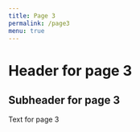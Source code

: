 ```yaml
---
title: Page 3
permalink: /page3
menu: true
---
```


# Header for page 3

## Subheader for page 3

Text for page 3
